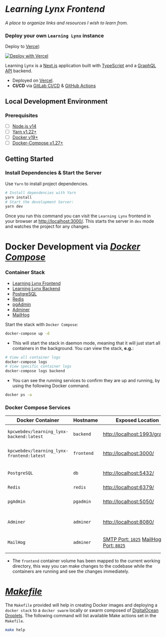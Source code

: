 _Learning Lynx Frontend_
=========================

_A place to organize links and resources I wish to learn from._

### Deploy your own `Learning Lynx` instance

Deploy to [Vercel](https://vercel.com):

[![Deploy with Vercel](https://vercel.com/button)]()

Learning Lynx is a [Next.js](https://nextjs.org/docs/getting-started "Next.js Documentation") application built
with [TypeScript](https://www.typescriptlang.org/docs/handbook/intro.html "TypeScript Handbook") and
a [GraphQL API](https://graphql.org/ "GraphQL Official Site") backend.

- Deployed on [Vercel](https://vercel.com/ "Vercel Deployment").
- **CI/CD** via [GitLab CI/CD]() & [GitHub Actions]()

Local Development Environment
-----------------------------

### Prerequisites

- [ ] [Node.js v14](https://nextjs.org/docs "Next.js Documentation")
- [ ] [Yarn v1.22+](https://yarnpkg.com/ "Yarn Package Manager")
- [ ] [Docker v19+](https://docs.docker.com/ "Docker Documentation")
- [ ] [Docker-Compose v1.27+](https://docs.docker.com/compose/install/ "Install Docker Compose")

Getting Started
---------------

### Install Dependencies & Start the Server

Use `Yarn` to install project dependencies.

```bash
# Install dependencies with Yarn
yarn install
# Start the development Server:
yarn dev
```

Once you run this command you can visit the `Learning Lynx` frontend in your browser
at [http://localhost:3000/](http://localhost:3000/ "Learning Lynx Frontend"). This starts the server in `dev` mode and
watches the project for any changes.


Docker Development via [_Docker Compose_](https://docs.docker.com/compose/ "Docker Compose Overview")
=====================================================================================================

### Container Stack

- [Learning Lynx Frontend](https://hub.docker.com/r/kpcwebdev/learning_lynx-backend "Learning Lynx Frontend Docker Image")
- [Learning Lynx Backend]()
- [PostgreSQL](https://hub.docker.com/_/postgres "Official Postgres Image")
- [Redis](https://hub.docker.com/_/redis "Official Redis Image")
- [pgAdmin](https://hub.docker.com/r/dpage/pgadmin4 "pgAdmin Docker Image")
- [Adminer](https://hub.docker.com/_/adminer "Adminer Docker Image")
- [MailHog](https://hub.docker.com/r/mailhog/mailhog "MailHog Docker Image")

Start the stack with `Docker Compose`:

```bash
docker-compose up -d
```

- This will start the stack in daemon mode, meaning that it will just start all containers in the background. You can
  view the stack, **e.g.**:

```bash
# View all container logs
docker-compose logs
# View specific container logs
docker-compose logs backend
``` 

- You can see the running services to confirm they are up and running, by using the following Docker command.

```bash
docker ps -a
```

### Docker Compose Services

| Docker Container | Hostname | Exposed Location | Description |
| ---------------- | -------- | ---------------- | ----------- |
|   `kpcwebdev/learning_lynx-backend:latest`   |   `backend`   | [http://localhost:1993/graphql](http://localhost:1993/graphql "Learning Lynx Backend") | Backend `GraphQL` Server |
|   `kpcwebdev/learning_lynx-frontend:latest`   |   `frontend`   | [http://localhost:3000/](http://localhost:3000/ "Learning Lynx Frontend") | Frontend `Next.js` Application |
|   `PostgreSQL`   |   `db`   | [http://localhost:5432/](http://localhost:5432/ "PostgreSQL Database Server") | PostgreSQL Database Server |
|   `Redis`        |   `redis`   | [http://localhost:6379/](http://localhost:6379/ "Redis Server") | Redis Server |
|   `pgAdmin`      |   `pgadmin`   | [http://localhost:5050/](http://localhost:5050/ "PostgreSQL Tools") | PostgreSQL Administration Tools |
|   `Adminer`      |   `adminer`   | [http://localhost:8080/](http://localhost:8080/ "Database Administration Tools") | Database Administration Tools |
|   `MailHog`      |   `adminer`   | [SMTP Port: `1025`](http://localhost:1025/ "SMTP Port") [MailHog UI Port: `8025`]( http://localhost:8025/) | Web and API based SMTP testing  |

- The `frontend` container volume has been mapped to the current working directory, this way you can make changes to the
  codebase while the containers are running and see the changes immediately.

[_Makefile_](https://www.gnu.org/software/make/manual/make.html#Values "Makefile Documentation")
================================================================================================
The `Makefile` provided will help in creating Docker images and deploying a `docker stack` to a `docker swarm` locally
or swarm composed of [DigitalOcean Droplets](). The following command will list available Make actions set in
the `Makefile`.

```bash
make help
```


